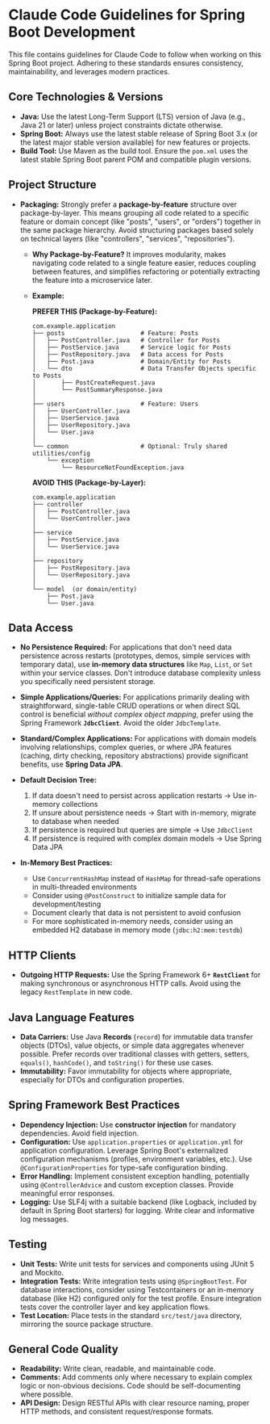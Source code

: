 # Claude Code Guidelines for Spring Boot Development

This file contains guidelines for Claude Code to follow when working on this Spring Boot project. Adhering to these standards ensures consistency, maintainability, and leverages modern practices.

## Core Technologies & Versions

* **Java:** Use the latest Long-Term Support (LTS) version of Java (e.g., Java 21 or later) unless project constraints dictate otherwise.
* **Spring Boot:** Always use the latest stable release of Spring Boot 3.x (or the latest major stable version available) for new features or projects.
* **Build Tool:** Use Maven as the build tool. Ensure the `pom.xml` uses the latest stable Spring Boot parent POM and compatible plugin versions.

## Project Structure

* **Packaging:** Strongly prefer a **package-by-feature** structure over package-by-layer. This means grouping all code related to a specific feature or domain concept (like "posts", "users", or "orders") together in the same package hierarchy. Avoid structuring packages based solely on technical layers (like "controllers", "services", "repositories").

  * **Why Package-by-Feature?** It improves modularity, makes navigating code related to a single feature easier, reduces coupling between features, and simplifies refactoring or potentially extracting the feature into a microservice later.

  * **Example:**

    **PREFER THIS (Package-by-Feature):**
      ```
      com.example.application
      ├── posts                     # Feature: Posts
      │   ├── PostController.java   # Controller for Posts
      │   ├── PostService.java      # Service logic for Posts
      │   ├── PostRepository.java   # Data access for Posts
      │   ├── Post.java             # Domain/Entity for Posts
      │   └── dto                   # Data Transfer Objects specific to Posts
      │       ├── PostCreateRequest.java
      │       └── PostSummaryResponse.java
      │
      ├── users                     # Feature: Users
      │   ├── UserController.java
      │   ├── UserService.java
      │   ├── UserRepository.java
      │   └── User.java
      │
      └── common                    # Optional: Truly shared utilities/config
          └── exception
              └── ResourceNotFoundException.java
      ```

    **AVOID THIS (Package-by-Layer):**
      ```
      com.example.application
      ├── controller
      │   ├── PostController.java
      │   └── UserController.java
      │
      ├── service
      │   ├── PostService.java
      │   └── UserService.java
      │
      ├── repository
      │   ├── PostRepository.java
      │   └── UserRepository.java
      │
      └── model  (or domain/entity)
          ├── Post.java
          └── User.java
      ```


## Data Access

* **No Persistence Required:** For applications that don't need data persistence across restarts (prototypes, demos, simple services with temporary data), use **in-memory data structures** like `Map`, `List`, or `Set` within your service classes. Don't introduce database complexity unless you specifically need persistent storage.

* **Simple Applications/Queries:** For applications primarily dealing with straightforward, single-table CRUD operations or when direct SQL control is beneficial *without complex object mapping*, prefer using the Spring Framework **`JdbcClient`**. Avoid the older `JdbcTemplate`.

* **Standard/Complex Applications:** For applications with domain models involving relationships, complex queries, or where JPA features (caching, dirty checking, repository abstractions) provide significant benefits, use **Spring Data JPA**.

* **Default Decision Tree:**
  1. If data doesn't need to persist across application restarts → Use in-memory collections
  2. If unsure about persistence needs → Start with in-memory, migrate to database when needed
  3. If persistence is required but queries are simple → Use `JdbcClient`
  4. If persistence is required with complex domain models → Use Spring Data JPA

* **In-Memory Best Practices:**
  - Use `ConcurrentHashMap` instead of `HashMap` for thread-safe operations in multi-threaded environments
  - Consider using `@PostConstruct` to initialize sample data for development/testing
  - Document clearly that data is not persistent to avoid confusion
  - For more sophisticated in-memory needs, consider using an embedded H2 database in memory mode (`jdbc:h2:mem:testdb`)

## HTTP Clients

* **Outgoing HTTP Requests:** Use the Spring Framework 6+ **`RestClient`** for making synchronous or asynchronous HTTP calls. Avoid using the legacy `RestTemplate` in new code.

## Java Language Features

* **Data Carriers:** Use Java **Records** (`record`) for immutable data transfer objects (DTOs), value objects, or simple data aggregates whenever possible. Prefer records over traditional classes with getters, setters, `equals()`, `hashCode()`, and `toString()` for these use cases.
* **Immutability:** Favor immutability for objects where appropriate, especially for DTOs and configuration properties.

## Spring Framework Best Practices

* **Dependency Injection:** Use **constructor injection** for mandatory dependencies. Avoid field injection.
* **Configuration:** Use `application.properties` or `application.yml` for application configuration. Leverage Spring Boot's externalized configuration mechanisms (profiles, environment variables, etc.). Use `@ConfigurationProperties` for type-safe configuration binding.
* **Error Handling:** Implement consistent exception handling, potentially using `@ControllerAdvice` and custom exception classes. Provide meaningful error responses.
* **Logging:** Use SLF4j with a suitable backend (like Logback, included by default in Spring Boot starters) for logging. Write clear and informative log messages.

## Testing

* **Unit Tests:** Write unit tests for services and components using JUnit 5 and Mockito.
* **Integration Tests:** Write integration tests using `@SpringBootTest`. For database interactions, consider using Testcontainers or an in-memory database (like H2) configured only for the test profile. Ensure integration tests cover the controller layer and key application flows.
* **Test Location:** Place tests in the standard `src/test/java` directory, mirroring the source package structure.

## General Code Quality

* **Readability:** Write clean, readable, and maintainable code.
* **Comments:** Add comments only where necessary to explain complex logic or non-obvious decisions. Code should be self-documenting where possible.
* **API Design:** Design RESTful APIs with clear resource naming, proper HTTP methods, and consistent request/response formats.